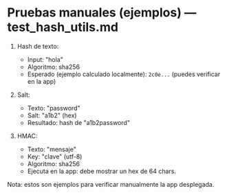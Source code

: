 # Pruebas manuales (ejemplos) — test_hash_utils.md

1. Hash de texto:
   - Input: "hola"
   - Algoritmo: sha256
   - Esperado (ejemplo calculado localmente): `2c0e...` (puedes verificar en la app)

2. Salt:
   - Texto: "password"
   - Salt: "a1b2" (hex)
   - Resultado: hash de "a1b2password"

3. HMAC:
   - Texto: "mensaje"
   - Key: "clave" (utf-8)
   - Algoritmo: sha256
   - Ejecuta en la app: debe mostrar un hex de 64 chars.

Nota: estos son ejemplos para verificar manualmente la app desplegada.
